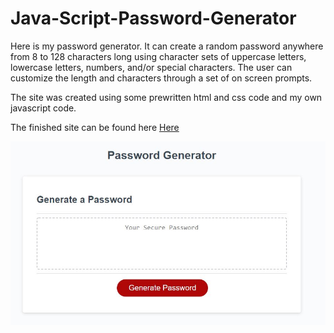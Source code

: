 # Java-Script-Password-Generator
Here is my password generator. It can create a random password anywhere from 8 to 128 characters long using character sets of uppercase letters, lowercase letters, numbers, and/or special characters. The user can customize the length and characters through a set of on screen prompts. 

The site was created using some prewritten html and css code and my own javascript code. 

The finished site can be found here [Here](https://elliottli97.github.io/Java-Script-Password-Generator/)

![Website Screenshot](/Images/Website.JPG)